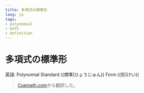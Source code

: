 ```yaml
---
title: 多項式の標準形
lang: ja
tags:
- polynomial
- math
- definition
---
```

# 多項式の標準形
英語: Polynomial Standard ({標準|ひょうじゅん}) Form ({形|けい})

> [Cuemath.com](https://www.cuemath.com/algebra/standard-form-polynomial/)から翻訳した。

